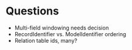 # Questions

- Multi-field windowing needs decision
- RecordIdentifier vs. ModelIdentifier ordering
- Relation table ids, many?
